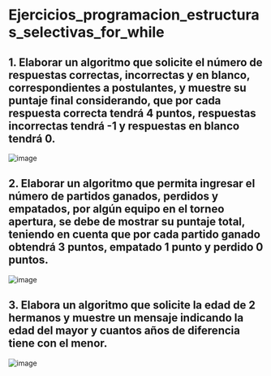# Ejercicios_programacion_estructuras_selectivas_for_while

## 1. Elaborar un algoritmo que solicite el número de respuestas correctas, incorrectas y en blanco, correspondientes a postulantes, y muestre su puntaje final considerando, que por cada respuesta correcta tendrá 4 puntos, respuestas incorrectas tendrá -1 y respuestas en blanco tendrá 0.
![image](https://github.com/user-attachments/assets/3c4b6278-5fd0-490e-bd8d-365ebbf30686)

## 2. Elaborar un algoritmo que permita ingresar el número de partidos ganados, perdidos y empatados, por algún equipo en el torneo apertura, se debe de mostrar su puntaje total, teniendo en cuenta que por cada partido ganado obtendrá 3 puntos, empatado 1 punto y perdido 0 puntos.
![image](https://github.com/user-attachments/assets/f4116382-3e0d-4ea8-a411-3fbb8fc0a787)

## 3. Elabora un algoritmo que solicite la edad de 2 hermanos y muestre un mensaje indicando la edad del mayor y cuantos años de diferencia tiene con el menor.
![image](https://github.com/user-attachments/assets/b33a5acd-3e9a-4773-b7b6-5b18ef3f668f)





